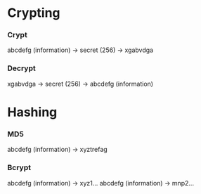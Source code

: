 # Crypting

### Crypt

abcdefg (information) -> secret (256) -> xgabvdga

### Decrypt

xgabvdga -> secret (256) -> abcdefg (information)

# Hashing

### MD5

abcdefg (information) -> xyztrefag

### Bcrypt

abcdefg (information) -> xyz1...
abcdefg (information) -> mnp2...
